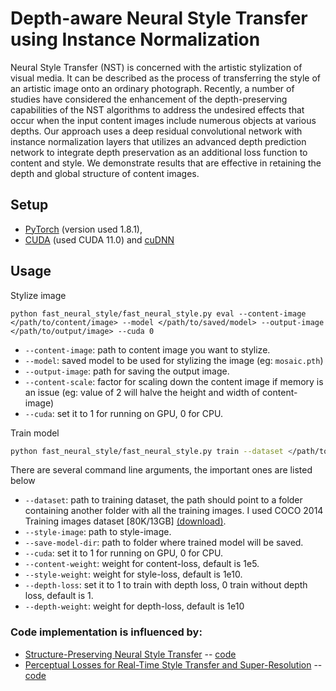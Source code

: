 # Depth-aware Neural Style Transfer using Instance Normalization
Neural Style Transfer (NST) is concerned with the artistic stylization of visual media. It can be described as the process of transferring the style of an artistic image onto an ordinary photograph. Recently, a number of studies have considered the enhancement of the depth-preserving capabilities of the NST algorithms to address the undesired effects that occur when the input content images include numerous objects at various depths. Our approach uses a deep residual convolutional network with instance normalization layers that utilizes an advanced depth prediction network to integrate depth preservation as an additional loss function to content and style. We demonstrate results that are effective in retaining the depth and global structure of content images.

## Setup
* [PyTorch](http://pytorch.org/) (version used 1.8.1), 
* [CUDA](https://developer.nvidia.com/cuda-downloads) (used CUDA 11.0) and [cuDNN](https://developer.nvidia.com/cudnn)


 ## Usage
Stylize image
```
python fast_neural_style/fast_neural_style.py eval --content-image </path/to/content/image> --model </path/to/saved/model> --output-image </path/to/output/image> --cuda 0
```
* `--content-image`: path to content image you want to stylize.
* `--model`: saved model to be used for stylizing the image (eg: `mosaic.pth`)
* `--output-image`: path for saving the output image.
* `--content-scale`: factor for scaling down the content image if memory is an issue (eg: value of 2 will halve the height and width of content-image)
* `--cuda`: set it to 1 for running on GPU, 0 for CPU.

Train model
```bash
python fast_neural_style/fast_neural_style.py train --dataset </path/to/train-dataset> --style-image </path/to/style/image> --save-model-dir </path/to/save-model/folder> --epochs 2 --cuda 1
```

There are several command line arguments, the important ones are listed below
* `--dataset`: path to training dataset, the path should point to a folder containing another folder with all the training images. I used COCO 2014 Training images dataset [80K/13GB] [(download)](https://cocodataset.org/#download).
* `--style-image`: path to style-image.
* `--save-model-dir`: path to folder where trained model will be saved.
* `--cuda`: set it to 1 for running on GPU, 0 for CPU.
* `--content-weight`: weight for content-loss, default is 1e5.
* `--style-weight`: weight for style-loss, default is 1e10.
* `--depth-loss`: set it to 1 to train with depth loss, 0 train without depth loss, default is 1.
* `--depth-weight`: weight for depth-loss, default is 1e10

### Code implementation is influenced by:
* [Structure-Preserving Neural Style Transfer](https://ieeexplore.ieee.org/stamp/stamp.jsp?tp=&arnumber=8816670) -- [code](https://github.com/xch-liu/structure-nst)
* [Perceptual Losses for Real-Time Style Transfer and Super-Resolution](https://arxiv.org/abs/1603.08155) -- [code](https://github.com/pytorch/examples/tree/master/fast_neural_style)

